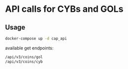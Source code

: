 # API calls for CYBs and GOLs

## Usage

```bash
docker-compose up -d cap_api
```

available get endpoints:

```bash
/api/v3/coins/gol
/api/v3/coins/cyb
```
